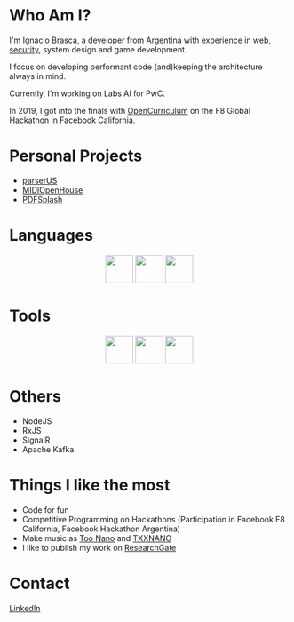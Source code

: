 # Who Am I?

I'm Ignacio Brasca, a developer from Argentina with experience in web, [security](https://www.researchgate.net/profile/Ignacio_Brasca), system design and game development. 

I focus on developing performant code (and)keeping the architecture always in mind.

Currently, I'm working on Labs AI for PwC. 

In 2019, I got into the finals with [OpenCurriculum](https://github.com/wattba/) on the F8 Global Hackathon in Facebook California.

# Personal Projects

- [parserUS](https://github.com/Warkanlock/parserUS)
- [MIDIOpenHouse](https://github.com/Warkanlock/MIDIOpenHouse)
- [PDFSplash](https://github.com/Warkanlock/PDFSplash)

# Languages

<p align="center"> 
<img src="https://upload.wikimedia.org/wikipedia/commons/6/6a/JavaScript-logo.png" href="#" width="50" height="50" />
<img src="https://upload.wikimedia.org/wikipedia/commons/thumb/1/18/ISO_C%2B%2B_Logo.svg/1200px-ISO_C%2B%2B_Logo.svg.png" href="#" width="50" height="50" />
<img src="https://upload.wikimedia.org/wikipedia/commons/thumb/7/7a/C_Sharp_logo.svg/1200px-C_Sharp_logo.svg.png" href="#" width="50" height="50" />
</p>

# Tools

<p align="center"> 
<img src="https://cdn.auth0.com/blog/react-js/react.png" href="#" width="50" height="50" />
<img src="https://angular.io/assets/images/logos/angularjs/AngularJS-Shield.svg" href="#" width="50" height="50" />
<img src="https://upload.wikimedia.org/wikipedia/commons/thumb/e/ee/.NET_Core_Logo.svg/1200px-.NET_Core_Logo.svg.png" href="#" width="50" height="50" />
</p>

# Others

- NodeJS
- RxJS
- SignalR
- Apache Kafka

# Things I like the most
- Code for fun 
- Competitive Programming on Hackathons (Participation in Facebook F8 California, Facebook Hackathon Argentina)
- Make music as [Too Nano](https://open.spotify.com/artist/6ByFHF2ZCZIeHg1O86JpiM) and [TXXNANO](https://open.spotify.com/artist/3wHoyAGjMlR9C8zoahstuF)
- I like to publish my work on [ResearchGate](https://www.researchgate.net/profile/Ignacio_Brasca)

# Contact 

[LinkedIn](https://www.linkedin.com/in/ignaciobrasca/)
